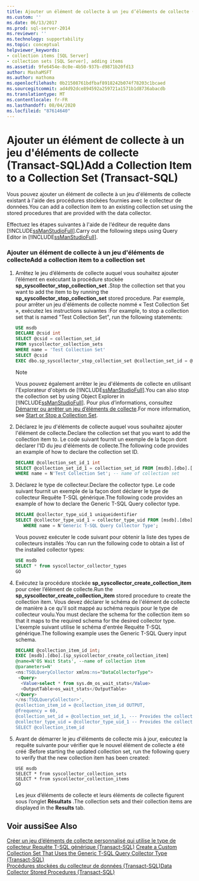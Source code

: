 ```yaml
---
title: Ajouter un élément de collecte à un jeu d’éléments de collecte (Transact-SQL) | Microsoft Docs
ms.custom: ''
ms.date: 06/13/2017
ms.prod: sql-server-2014
ms.reviewer: ''
ms.technology: supportability
ms.topic: conceptual
helpviewer_keywords:
- collection items [SQL Server]
- collection sets [SQL Server], adding items
ms.assetid: 9fe6454e-8c0e-4b50-937b-d9871b20fd13
author: MashaMSFT
ms.author: mathoma
ms.openlocfilehash: 0b21508761bdfbaf8918242b074f78203c1bcaed
ms.sourcegitcommit: ad4d92dce894592a259721a1571b1d8736abacdb
ms.translationtype: MT
ms.contentlocale: fr-FR
ms.lasthandoff: 08/04/2020
ms.locfileid: "87614640"
---
```

# <a name="add-a-collection-item-to-a-collection-set-transact-sql"></a><span data-ttu-id="0bac3-102">Ajouter un élément de collecte à un jeu d'éléments de collecte (Transact-SQL)</span><span class="sxs-lookup"><span data-stu-id="0bac3-102">Add a Collection Item to a Collection Set (Transact-SQL)</span></span>
  <span data-ttu-id="0bac3-103">Vous pouvez ajouter un élément de collecte à un jeu d'éléments de collecte existant à l'aide des procédures stockées fournies avec le collecteur de données.</span><span class="sxs-lookup"><span data-stu-id="0bac3-103">You can add a collection item to an existing collection set using the stored procedures that are provided with the data collector.</span></span>  
  
 <span data-ttu-id="0bac3-104">Effectuez les étapes suivantes à l'aide de l'éditeur de requête dans [!INCLUDE[ssManStudioFull](../../includes/ssmanstudiofull-md.md)].</span><span class="sxs-lookup"><span data-stu-id="0bac3-104">Carry out the following steps using Query Editor in [!INCLUDE[ssManStudioFull](../../includes/ssmanstudiofull-md.md)].</span></span>  
  
### <a name="add-a-collection-item-to-a-collection-set"></a><span data-ttu-id="0bac3-105">Ajouter un élément de collecte à un jeu d'éléments de collecte</span><span class="sxs-lookup"><span data-stu-id="0bac3-105">Add a collection item to a collection set</span></span>  
  
1.  <span data-ttu-id="0bac3-106">Arrêtez le jeu d’éléments de collecte auquel vous souhaitez ajouter l’élément en exécutant la procédure stockée **sp_syscollector_stop_collection_set** .</span><span class="sxs-lookup"><span data-stu-id="0bac3-106">Stop the collection set that you want to add the item to by running the **sp_syscollector_stop_collection_set** stored procedure.</span></span> <span data-ttu-id="0bac3-107">Par exemple, pour arrêter un jeu d'éléments de collecte nommé « Test Collection Set », exécutez les instructions suivantes :</span><span class="sxs-lookup"><span data-stu-id="0bac3-107">For example, to stop a collection set that is named "Test Collection Set", run the following statements:</span></span>  
  
    ```sql  
    USE msdb  
    DECLARE @csid int  
    SELECT @csid = collection_set_id  
    FROM syscollector_collection_sets  
    WHERE name = 'Test Collection Set'  
    SELECT @csid  
    EXEC dbo.sp_syscollector_stop_collection_set @collection_set_id = @csid  
    ```  
  
    > [!NOTE]  
    >  <span data-ttu-id="0bac3-108">Vous pouvez également arrêter le jeu d'éléments de collecte en utilisant l'Explorateur d'objets de [!INCLUDE[ssManStudioFull](../../includes/ssmanstudiofull-md.md)].</span><span class="sxs-lookup"><span data-stu-id="0bac3-108">You can also stop the collection set by using Object Explorer in [!INCLUDE[ssManStudioFull](../../includes/ssmanstudiofull-md.md)].</span></span> <span data-ttu-id="0bac3-109">Pour plus d’informations, consultez [Démarrer ou arrêter un jeu d’éléments de collecte](start-or-stop-a-collection-set.md).</span><span class="sxs-lookup"><span data-stu-id="0bac3-109">For more information, see [Start or Stop a Collection Set](start-or-stop-a-collection-set.md).</span></span>  
  
2.  <span data-ttu-id="0bac3-110">Déclarez le jeu d'éléments de collecte auquel vous souhaitez ajouter l'élément de collecte.</span><span class="sxs-lookup"><span data-stu-id="0bac3-110">Declare the collection set that you want to add the collection item to.</span></span> <span data-ttu-id="0bac3-111">Le code suivant fournit un exemple de la façon dont déclarer l'ID du jeu d'éléments de collecte.</span><span class="sxs-lookup"><span data-stu-id="0bac3-111">The following code provides an example of how to declare the collection set ID.</span></span>  
  
    ```sql  
    DECLARE @collection_set_id_1 int  
    SELECT @collection_set_id_1 = collection_set_id FROM [msdb].[dbo].[syscollector_collection_sets]  
    WHERE name = N'Test Collection Set'; -- name of collection set  
    ```  
  
3.  <span data-ttu-id="0bac3-112">Déclarez le type de collecteur.</span><span class="sxs-lookup"><span data-stu-id="0bac3-112">Declare the collector type.</span></span> <span data-ttu-id="0bac3-113">Le code suivant fournit un exemple de la façon dont déclarer le type de collecteur Requête T-SQL générique.</span><span class="sxs-lookup"><span data-stu-id="0bac3-113">The following code provides an example of how to declare the Generic T-SQL Query collector type.</span></span>  
  
    ```sql  
    DECLARE @collector_type_uid_1 uniqueidentifier  
    SELECT @collector_type_uid_1 = collector_type_uid FROM [msdb].[dbo].[syscollector_collector_types]   
       WHERE name = N'Generic T-SQL Query Collector Type';  
    ```  
  
     <span data-ttu-id="0bac3-114">Vous pouvez exécuter le code suivant pour obtenir la liste des types de collecteurs installés :</span><span class="sxs-lookup"><span data-stu-id="0bac3-114">You can run the following code to obtain a list of the installed collector types:</span></span>  
  
    ```sql  
    USE msdb  
    SELECT * from syscollector_collector_types  
    GO  
    ```  
  
4.  <span data-ttu-id="0bac3-115">Exécutez la procédure stockée **sp_syscollector_create_collection_item** pour créer l’élément de collecte.</span><span class="sxs-lookup"><span data-stu-id="0bac3-115">Run the **sp_syscollector_create_collection_item** stored procedure to create the collection item.</span></span> <span data-ttu-id="0bac3-116">Vous devez déclarer le schéma de l'élément de collecte de manière à ce qu'il soit mappé au schéma requis pour le type de collecteur voulu.</span><span class="sxs-lookup"><span data-stu-id="0bac3-116">You must declare the schema for the collection item so that it maps to the required schema for the desired collector type.</span></span> <span data-ttu-id="0bac3-117">L'exemple suivant utilise le schéma d'entrée Requête T-SQL générique.</span><span class="sxs-lookup"><span data-stu-id="0bac3-117">The following example uses the Generic T-SQL Query input schema.</span></span>  
  
    ```sql  
    DECLARE @collection_item_id int;  
    EXEC [msdb].[dbo].[sp_syscollector_create_collection_item]   
    @name=N'OS Wait Stats', --name of collection item  
    @parameters=N'  
    <ns:TSQLQueryCollector xmlns:ns="DataCollectorType">  
     <Query>  
      <Value>select * from sys.dm_os_wait_stats</Value>  
      <OutputTable>os_wait_stats</OutputTable>  
    </Query>  
    </ns:TSQLQueryCollector>',  
    @collection_item_id = @collection_item_id OUTPUT,  
    @frequency = 60,  
    @collection_set_id = @collection_set_id_1, --- Provides the collection set ID number  
    @collector_type_uid = @collector_type_uid_1 -- Provides the collector type UID  
    SELECT @collection_item_id     
    ```  
  
5.  <span data-ttu-id="0bac3-118">Avant de démarrer le jeu d'éléments de collecte mis à jour, exécutez la requête suivante pour vérifier que le nouvel élément de collecte a été créé :</span><span class="sxs-lookup"><span data-stu-id="0bac3-118">Before starting the updated collection set, run the following query to verify that the new collection item has been created:</span></span>  
  
    ```xaml  
    USE msdb  
    SELECT * from syscollector_collection_sets  
    SELECT * from syscollector_collection_items  
    GO  
    ```  
  
     <span data-ttu-id="0bac3-119">Les jeux d’éléments de collecte et leurs éléments de collecte figurent sous l’onglet **Résultats** .</span><span class="sxs-lookup"><span data-stu-id="0bac3-119">The collection sets and their collection items are displayed in the **Results** tab.</span></span>  
  
## <a name="see-also"></a><span data-ttu-id="0bac3-120">Voir aussi</span><span class="sxs-lookup"><span data-stu-id="0bac3-120">See Also</span></span>  
 <span data-ttu-id="0bac3-121">[Créer un jeu d’éléments de collecte personnalisé qui utilise le type de collecteur Requête T-SQL générique &#40;Transact-SQL&#41;](create-custom-collection-set-generic-t-sql-query-collector-type.md) </span><span class="sxs-lookup"><span data-stu-id="0bac3-121">[Create a Custom Collection Set That Uses the Generic T-SQL Query Collector Type &#40;Transact-SQL&#41;](create-custom-collection-set-generic-t-sql-query-collector-type.md) </span></span>  
 [<span data-ttu-id="0bac3-122">Procédures stockées du collecteur de données &#40;Transact-SQL&#41;</span><span class="sxs-lookup"><span data-stu-id="0bac3-122">Data Collector Stored Procedures &#40;Transact-SQL&#41;</span></span>](/sql/relational-databases/system-stored-procedures/data-collector-stored-procedures-transact-sql)  
  
  
